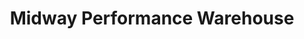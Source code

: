 ---
title: "Midway Performance Warehouse"
url: /mount-carmel/midway-performance-warehouse/
shop: Autowerkstatt
---